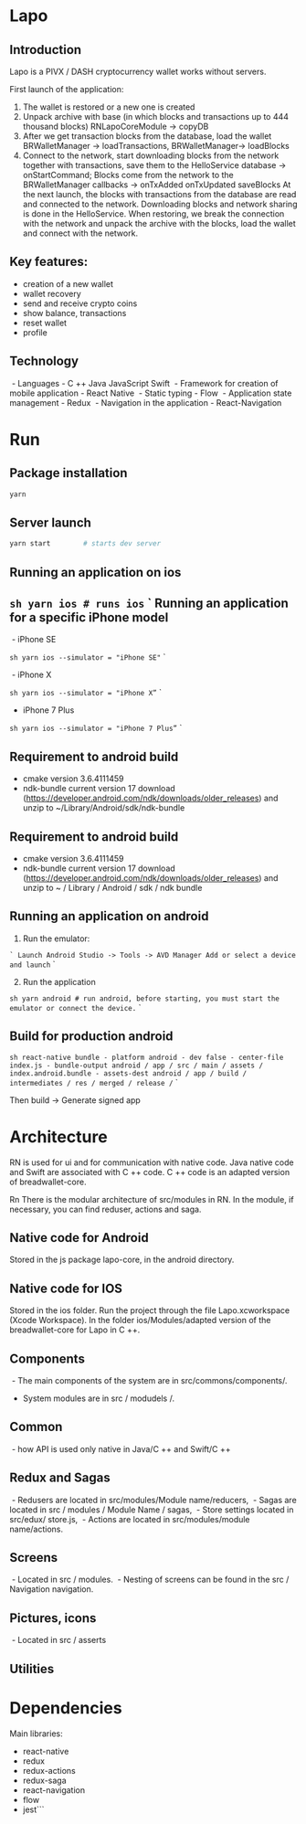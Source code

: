 # Lapo

## Introduction
Lapo is a PIVX / DASH cryptocurrency wallet works without servers.

First launch of the application:
1. The wallet is restored or a new one is created
2. Unpack archive with base (in which blocks and transactions up to 444 thousand blocks) RNLapoCoreModule -> copyDB
3. After we get transaction blocks from the database, load the wallet BRWalletManager -> loadTransactions, BRWalletManager-> loadBlocks
4. Connect to the network, start downloading blocks from the network together with transactions, save them to the HelloService database -> onStartCommand; Blocks come from the network to the BRWalletManager callbacks -> onTxAdded onTxUpdated saveBlocks
At the next launch, the blocks with transactions from the database are read and connected to the network. Downloading blocks and network sharing is done in the HelloService.
When restoring, we break the connection with the network and unpack the archive with the blocks, load the wallet and connect with the network.

## Key features:

- creation of a new wallet
- wallet recovery
- send and receive crypto coins
- show balance, transactions
- reset wallet
- profile

## Technology
 - Languages ​- C ++ Java JavaScript Swift
 - Framework for creation of mobile application - React Native
 - Static typing - Flow
 - Application state management - Redux
 - Navigation in the application - React-Navigation

# Run
Package installation
---

```sh
yarn
```
Server launch
---

```sh
yarn start        # starts dev server
```

Running an application on ios
---

`` sh
yarn ios # runs ios
`` `
Running an application for a specific iPhone model
---
 - iPhone SE

`` sh
yarn ios --simulator = "iPhone SE"
`` `

 - iPhone X

`` sh
yarn ios --simulator = "iPhone X”
`` `

- iPhone 7 Plus

`` sh
yarn ios --simulator = "iPhone 7 Plus”
`` `

Requirement to android build 
---
- cmake version 3.6.4111459
- ndk-bundle current version 17
download (https://developer.android.com/ndk/downloads/older_releases)
  and unzip to ~/⁨Library/Android⁩/⁨sdk⁩/ndk-bundle⁩

Requirement to android build 
---
- cmake version 3.6.4111459
- ndk-bundle current version 17
download (https://developer.android.com/ndk/downloads/older_releases)
and unzip to ~ / Library / Android / sdk / ndk bundle


Running an application on android
---
1. Run the emulator:

`` `
Launch Android Studio -> Tools -> AVD Manager Add or select a device and launch
`` `

2. Run the application

`` sh
yarn android # run android, before starting, you must start the emulator or connect the device.
`` `

Build for production android
-----
`` sh
react-native bundle - platform android - dev false - center-file index.js - bundle-output android / app / src / main / assets / index.android.bundle - assets-dest android / app / build / intermediates / res / merged / release /
`` `

Then build -> Generate signed app

# Architecture

RN is used for ui and for communication with native code. Java native code and Swift are associated with C ++ code. C ++ code is an adapted version of breadwallet-core.

Rn
There is the modular architecture of src/modules in RN. In the module, if necessary, you can find reduser, actions and saga.

Native code for Android
---
Stored in the js package lapo-core, in the android directory.


Native code for IOS
---
Stored in the ios folder. Run the project through the file Lapo.xcworkspace (Xcode Workspace). In the folder ios/Modules/adapted version of the breadwallet-core for Lapo in C ++.

Components
---
 - The main components of the system are in src/commons/components/.
- System modules are in src / modudels /.

Common
---
 - how API is used only native in Java/C ++ and Swift/C ++


Redux and Sagas
---
 - Redusers are located in src/modules/Module name/reducers,
 - Sagas are located in src / modules / Module Name / sagas,
 - Store settings located in src/edux/ store.js,
 - Actions are located in src/modules/module name/actions.


Screens
---

 - Located in src / modules.
 - Nesting of screens can be found in the src / Navigation navigation.

Pictures, icons
---

 - Located in src / asserts

Utilities
---
# Dependencies

Main libraries:
- react-native
- redux
- redux-actions
- redux-saga
- react-navigation
- flow
- jest```